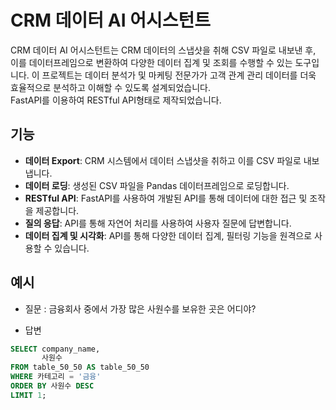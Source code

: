 # CRM 데이터 AI 어시스턴트

CRM 데이터 AI 어시스턴트는 CRM 데이터의 스냅샷을 취해 CSV 파일로 내보낸 후, 이를 데이터프레임으로 변환하여 다양한 데이터 집계 및 조회를 수행할 수 있는 도구입니다. 이 프로젝트는 데이터 분석가 및 마케팅 전문가가 고객 관계 관리 데이터를 더욱 효율적으로 분석하고 이해할 수 있도록 설계되었습니다.   
FastAPI를 이용하여 RESTful API형태로 제작되었습니다.

## 기능
- **데이터 Export**: CRM 시스템에서 데이터 스냅샷을 취하고 이를 CSV 파일로 내보냅니다.
- **데이터 로딩**: 생성된 CSV 파일을 Pandas 데이터프레임으로 로딩합니다.
- **RESTful API**: FastAPI를 사용하여 개발된 API를 통해 데이터에 대한 접근 및 조작을 제공합니다.
- **질의 응답**: API를 통해 자연어 처리를 사용하여 사용자 질문에 답변합니다.
- **데이터 집계 및 시각화**: API를 통해 다양한 데이터 집계, 필터링 기능을 원격으로 사용할 수 있습니다.

## 예시
- 질문 : 금융회사 중에서 가장 많은 사원수를 보유한 곳은 어디야?

- 답변  
```sql
SELECT company_name,
       사원수
FROM table_50_50 AS table_50_50
WHERE 카테고리 = '금융'
ORDER BY 사원수 DESC
LIMIT 1;

